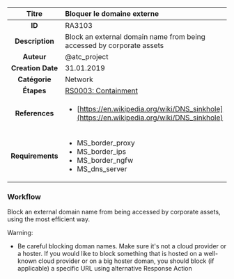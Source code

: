 | Titre                       | Bloquer le domaine externe         |
|:---------------------------:|:--------------------|
| **ID**                      | RA3103            |
| **Description**             | Block an external domain name from being accessed by corporate assets   |
| **Auteur**                  | @atc_project        |
| **Creation Date**           | 31.01.2019 |
| **Catégorie**                | Network      |
| **Étapes**                   |[RS0003: Containment](../Response_Stages/RS0003.md)| 
| **References** |<ul><li>[https://en.wikipedia.org/wiki/DNS_sinkhole](https://en.wikipedia.org/wiki/DNS_sinkhole)</li></ul>|
| **Requirements** |<ul><li>MS_border_proxy</li><li>MS_border_ips</li><li>MS_border_ngfw</li><li>MS_dns_server</li></ul>|

### Workflow

Block an external domain name from being accessed by corporate assets, using the most efficient way.  

Warning:  

- Be careful blocking doman names. Make sure it's not a cloud provider or a hoster. If you would like to block something that is hosted on a well-known cloud provider or on a big hoster doman, you should block (if applicable) a specific URL using alternative Response Action   
